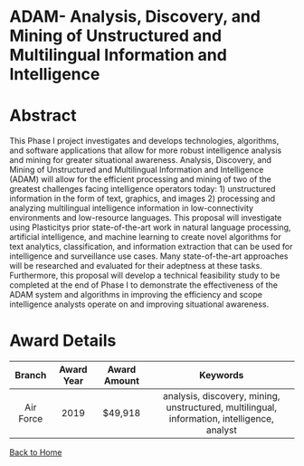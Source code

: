 
ADAM- Analysis, Discovery, and Mining of Unstructured and Multilingual Information and Intelligence
===================================================================================================

# Abstract


This Phase I project investigates and develops technologies, algorithms, and software applications that allow for more robust intelligence analysis and mining for greater situational awareness. Analysis, Discovery, and Mining of Unstructured and Multilingual Information and Intelligence (ADAM) will allow for the efficient processing and mining of two of the greatest challenges facing intelligence operators today: 1) unstructured information in the form of text, graphics, and images 2) processing and analyzing multilingual intelligence information in low-connectivity environments and low-resource languages. This proposal will investigate using Plasticitys prior state-of-the-art work in natural language processing, artificial intelligence, and machine learning to create novel algorithms for text analytics, classification, and information extraction that can be used for intelligence and surveillance use cases. Many state-of-the-art approaches will be researched and evaluated for their adeptness at these tasks. Furthermore, this proposal will develop a technical feasibility study to be completed at the end of Phase I to demonstrate the effectiveness of the ADAM system and algorithms in improving the efficiency and scope intelligence analysts operate on and improving situational awareness.  

# Award Details

|Branch|Award Year|Award Amount|Keywords|
| :---: | :---: | :---: | :---: |
|Air Force|2019|$49,918|analysis, discovery, mining, unstructured, multilingual, information, intelligence, analyst|
  
  


[Back to Home](https://github.com/chrischow/dod_sbir_awards)
